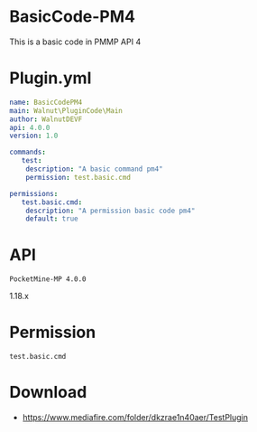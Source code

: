 # BasicCode-PM4
This is a basic code in PMMP API 4
 
# Plugin.yml

```yml
name: BasicCodePM4
main: Walnut\PluginCode\Main
author: WalnutDEVF
api: 4.0.0
version: 1.0

commands:
   test:
    description: "A basic command pm4"
    permission: test.basic.cmd

permissions:
   test.basic.cmd:
    description: "A permission basic code pm4"
    default: true
```

# API 
```
PocketMine-MP 4.0.0
```
1.18.x

# Permission
```
test.basic.cmd
```

# Download
- https://www.mediafire.com/folder/dkzrae1n40aer/TestPlugin
